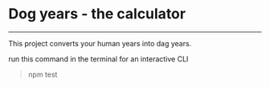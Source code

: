 # Dog years - the calculator

---

This project converts your human years into dag years.

run this command in the terminal for an interactive CLI

> npm test
